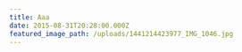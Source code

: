 ```yaml
---
title: Aaa
date: 2015-08-31T20:28:00.000Z
featured_image_path: /uploads/1441214423977_IMG_1046.jpg
---
```


